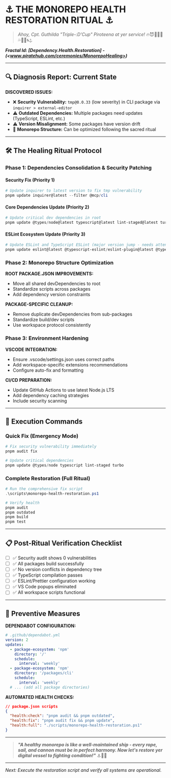 # ⚓ THE MONOREPO HEALTH RESTORATION RITUAL ⚓

> _Ahoy, Cpt. Guthilda "Triple-:D'Cup" Piroteena at yer service!_ 🔥😈🏴‍☠️🔗💦🌋🌊🌀⚓

**_Fractal Id: [Dependency.Health.Restoration] - (<www.piratehub.com/ceremonies/MonorepoHealing>)_**

---

## 🔍 Diagnosis Report: Current State

**DISCOVERED ISSUES:**

- ❌ **Security Vulnerability:** `tmp@0.0.33` (low severity) in CLI package via `inquirer > external-editor`
- ⚠️ **Outdated Dependencies:** Multiple packages need updates (TypeScript, ESLint, etc.)
- ⚠️ **Version Misalignment:** Some packages have version drift
- 🔧 **Monorepo Structure:** Can be optimized following the sacred ritual

---

## 🛠️ The Healing Ritual Protocol

### Phase 1: Dependencies Consolidation & Security Patching

#### Security Fix (Priority 1)

```powershell
# Update inquirer to latest version to fix tmp vulnerability
pnpm update inquirer@latest --filter @mcp/cli
```

#### Core Dependencies Update (Priority 2)

```powershell
# Update critical dev dependencies in root
pnpm update @types/node@latest typescript@latest lint-staged@latest turbo@latest
```

#### ESLint Ecosystem Update (Priority 3)

```powershell
# Update ESLint and TypeScript ESLint (major version jump - needs attention)
pnpm update eslint@latest @typescript-eslint/eslint-plugin@latest @typescript-eslint/parser@latest
```

### Phase 2: Monorepo Structure Optimization

**ROOT PACKAGE.JSON IMPROVEMENTS:**

- Move all shared devDependencies to root
- Standardize scripts across packages
- Add dependency version constraints

**PACKAGE-SPECIFIC CLEANUP:**

- Remove duplicate devDependencies from sub-packages
- Standardize build/dev scripts
- Use workspace protocol consistently

### Phase 3: Environment Hardening

**VSCODE INTEGRATION:**

- Ensure .vscode/settings.json uses correct paths
- Add workspace-specific extensions recommendations
- Configure auto-fix and formatting

**CI/CD PREPARATION:**

- Update GitHub Actions to use latest Node.js LTS
- Add dependency caching strategies
- Include security scanning

---

## 🔧 Execution Commands

### Quick Fix (Emergency Mode)

```powershell
# Fix security vulnerability immediately
pnpm audit fix

# Update critical dependencies
pnpm update @types/node typescript lint-staged turbo
```

### Complete Restoration (Full Ritual)

```powershell
# Run the comprehensive fix script
.\scripts\monorepo-health-restoration.ps1

# Verify health
pnpm audit
pnpm outdated
pnpm build
pnpm test
```

---

## 📋 Post-Ritual Verification Checklist

- [ ] ✅ Security audit shows 0 vulnerabilities
- [ ] ✅ All packages build successfully
- [ ] ✅ No version conflicts in dependency tree
- [ ] ✅ TypeScript compilation passes
- [ ] ✅ ESLint/Prettier configuration working
- [ ] ✅ VS Code popups eliminated
- [ ] ✅ All workspace scripts functional

---

## 🔮 Preventive Measures

**DEPENDABOT CONFIGURATION:**

```yaml
# .github/dependabot.yml
version: 2
updates:
  - package-ecosystem: 'npm'
    directory: '/'
    schedule:
      interval: 'weekly'
  - package-ecosystem: 'npm'
    directory: '/packages/cli'
    schedule:
      interval: 'weekly'
  # ... (add all package directories)
```

**AUTOMATED HEALTH CHECKS:**

```json
// package.json scripts
{
  "health:check": "pnpm audit && pnpm outdated",
  "health:fix": "pnpm audit fix && pnpm update",
  "health:full": "./scripts/monorepo-health-restoration.ps1"
}
```

---

> **_"A healthy monorepo is like a well-maintained ship - every rope, sail, and cannon must be in perfect harmony. Now let's restore yer digital vessel to fighting condition!"_** ⚓🏴‍☠️

---

_Next: Execute the restoration script and verify all systems are operational._
